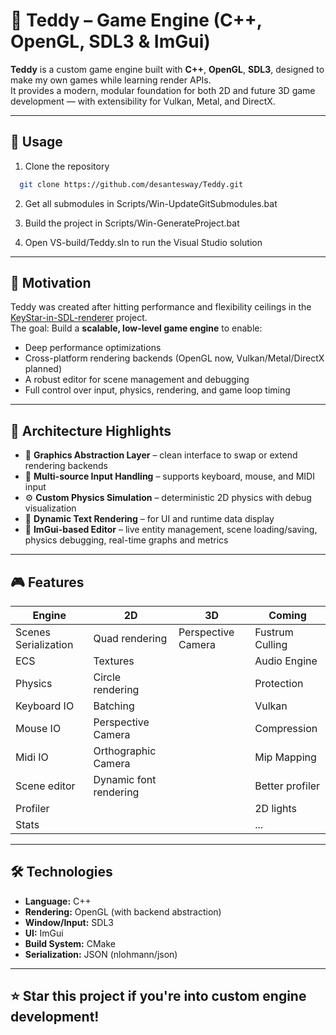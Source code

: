 # 🧸 Teddy – Game Engine (C++, OpenGL, SDL3 & ImGui)

**Teddy** is a custom game engine built with **C++**, **OpenGL**, **SDL3**, designed to make my own games while learning render APIs.  
It provides a modern, modular foundation for both 2D and future 3D game development — with extensibility for Vulkan, Metal, and DirectX.

---

## 🧪 Usage

1. Clone the repository
```bash
  git clone https://github.com/desantesway/Teddy.git
```

2. Get all submodules in Scripts/Win-UpdateGitSubmodules.bat

3. Build the project in Scripts/Win-GenerateProject.bat

4. Open VS-build/Teddy.sln to run the Visual Studio solution

---

## 🚧 Motivation

Teddy was created after hitting performance and flexibility ceilings in the [KeyStar-in-SDL-renderer](https://github.com/desantesway/KeyStar-in-SDL-renderer) project.  
The goal: Build a **scalable, low-level game engine** to enable:

- Deep performance optimizations
- Cross-platform rendering backends (OpenGL now, Vulkan/Metal/DirectX planned)
- A robust editor for scene management and debugging
- Full control over input, physics, rendering, and game loop timing

---

## 🧩 Architecture Highlights

- 🧱 **Graphics Abstraction Layer** – clean interface to swap or extend rendering backends
- 🎹 **Multi-source Input Handling** – supports keyboard, mouse, and MIDI input
- ⚙️ **Custom Physics Simulation** – deterministic 2D physics with debug visualization
- 📝 **Dynamic Text Rendering** – for UI and runtime data display
- 🧰 **ImGui-based Editor** – live entity management, scene loading/saving, physics debugging, real-time graphs and metrics

---

## 🎮 Features

Engine                 | 2D                    | 3D                     | Coming
-------------          | -------------         | -------------          | -------------
Scenes Serialization   | Quad rendering        | Perspective Camera     | Fustrum Culling
ECS                    | Textures              |                        | Audio Engine
Physics                | Circle rendering      |                        | Protection
Keyboard IO            | Batching              |                        | Vulkan
Mouse IO               | Perspective Camera    |                        | Compression
Midi IO                | Orthographic Camera   |                        | Mip Mapping
Scene editor           | Dynamic font rendering|                        | Better profiler
Profiler               |                       |                        | 2D lights
Stats                  |                       |                        | ...

---

## 🛠️ Technologies

- **Language:** C++
- **Rendering:** OpenGL (with backend abstraction)
- **Window/Input:** SDL3
- **UI:** ImGui
- **Build System:** CMake
- **Serialization:** JSON (nlohmann/json)

---

## ⭐️ Star this project if you're into custom engine development!
